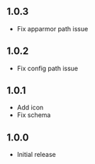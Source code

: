<!-- https://developers.home-assistant.io/docs/add-ons/presentation#keeping-a-changelog -->

## 1.0.3

- Fix apparmor path issue

## 1.0.2

- Fix config path issue

## 1.0.1

- Add icon
- Fix schema

## 1.0.0

- Initial release

